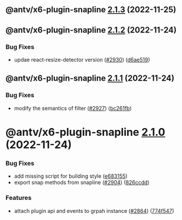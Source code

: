 ## @antv/x6-plugin-snapline [2.1.3](https://github.com/antvis/x6/compare/@antv/x6-plugin-snapline@2.1.2...@antv/x6-plugin-snapline@2.1.3) (2022-11-25)

## @antv/x6-plugin-snapline [2.1.2](https://github.com/antvis/x6/compare/@antv/x6-plugin-snapline@2.1.1...@antv/x6-plugin-snapline@2.1.2) (2022-11-24)


### Bug Fixes

* updae react-resize-detector version ([#2930](https://github.com/antvis/x6/issues/2930)) ([d6ae519](https://github.com/antvis/x6/commit/d6ae5199c00be6429a828f537b194adddd2b6aeb))

## @antv/x6-plugin-snapline [2.1.1](https://github.com/antvis/x6/compare/@antv/x6-plugin-snapline@2.1.0...@antv/x6-plugin-snapline@2.1.1) (2022-11-24)


### Bug Fixes

* modify the semantics of filter ([#2927](https://github.com/antvis/x6/issues/2927)) ([bc261fb](https://github.com/antvis/x6/commit/bc261fb9929aa0b4d3fa4194bcc780ea701b029e))

# @antv/x6-plugin-snapline [2.1.0](https://github.com/antvis/x6/compare/@antv/x6-plugin-snapline@2.0.0...@antv/x6-plugin-snapline@2.1.0) (2022-11-24)


### Bug Fixes

* add missing script for building style ([e683155](https://github.com/antvis/x6/commit/e68315528a202cbc5a9ad256d168943e001d7116))
* export snap methods from snapline ([#2904](https://github.com/antvis/x6/issues/2904)) ([826ccdd](https://github.com/antvis/x6/commit/826ccdd9a033486ad5b90d666340e46f6c266af7))


### Features

* attach plugin api and events to grpah instance ([#2864](https://github.com/antvis/x6/issues/2864)) ([774f547](https://github.com/antvis/x6/commit/774f547b85522eb2411dca949d36ecfe535503f3))
